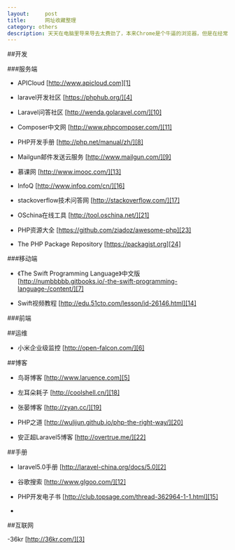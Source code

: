 ```yaml
---
layout:		post
title:		网址收藏整理
category: others
description: 天天在电脑里导来导去太费劲了，本来Chrome是个牛逼的浏览器，但是在经常连不上Google帐号。
---
```


##开发

###服务端

- APICloud [http://www.apicloud.com][1]

- laravel开发社区 [https://phphub.org/][4]

- Laravel问答社区 [http://wenda.golaravel.com/][10]

- Composer中文网 [http://www.phpcomposer.com/][11]

- PHP开发手册 [http://php.net/manual/zh/][8]

- Mailgun邮件发送云服务 [http://www.mailgun.com/][9]

- 慕课网 [http://www.imooc.com/][13]

- InfoQ [http://www.infoq.com/cn/][16]

- stackoverflow技术问答网 [http://stackoverflow.com/][17]

- OSchina在线工具 [http://tool.oschina.net/][21]

- PHP资源大全 [https://github.com/ziadoz/awesome-php][23]

- The PHP Package Repository [https://packagist.org][24]

###移动端

- 《The Swift Programming Language》中文版 [http://numbbbbb.gitbooks.io/-the-swift-programming-language-/content/][7]

- Swift视频教程 [http://edu.51cto.com/lesson/id-26146.html][14]

###前端

##运维

- 小米企业级监控 [http://open-falcon.com/][6]

##博客

- 鸟哥博客 [http://www.laruence.com][5]

- 左耳朵耗子 [http://coolshell.cn/][18]

- 张晏博客 [http://zyan.cc/][19]

- PHP之道 [http://wulijun.github.io/php-the-right-way/][20]

- 安正超Laravel5博客 [http://overtrue.me/][22]

##手册

- laravel5.0手册 [http://laravel-china.org/docs/5.0][2]

- 谷歌搜索 [http://www.glgoo.com/][12]

- PHP开发电子书 [http://club.topsage.com/thread-362964-1-1.html][15]

-

##互联网

-36kr [http://36kr.com/][3]





[1]: http://www.apicloud.com "www.apicloud.com"
[2]: http://laravel-china.org/docs/5.0 "laravel5"
[3]: http://36kr.com/ "36kr"
[4]: https://phphub.org/ "laravel开发社区"
[5]: http://www.laruence.com "鸟哥博客"
[6]: http://open-falcon.com/ "小米企业级监控"
[7]: http://numbbbbb.gitbooks.io/-the-swift-programming-language-/content/ "《The Swift Programming Language》中文版"
[8]: http://php.net/manual/zh/ "PHP开发手册"
[9]: http://www.mailgun.com/ "Mailgun邮件发送云服务"
[10]: http://wenda.golaravel.com/ "Laravel问答社区"
[11]: http://www.phpcomposer.com/ "Composer中文网"
[12]: http://www.glgoo.com/ "谷歌搜索"
[13]: http://www.imooc.com/ "在线视频教程"
[14]: http://edu.51cto.com/lesson/id-26146.html "Swift视频教程"
[15]: http://club.topsage.com/thread-362964-1-1.html "PHP开发电子书"
[16]: http://www.infoq.com/cn/ "InfoQ中文网"
[17]: http://stackoverflow.com/ "stackoverflow技术问答网"
[18]: http://coolshell.cn/ "左耳朵耗子"
[19]: http://zyan.cc/ "张晏的博客"
[20]: http://wulijun.github.io/php-the-right-way/ "PHP之道"
[21]: http://tool.oschina.net/ "Oschina在线工具"
[22]: http://overtrue.me/ "安正超Laravel5博客"
[23]: https://github.com/ziadoz/awesome-php "PHP资源大全"
[24]: https://packagist.org "The PHP Package Repository"